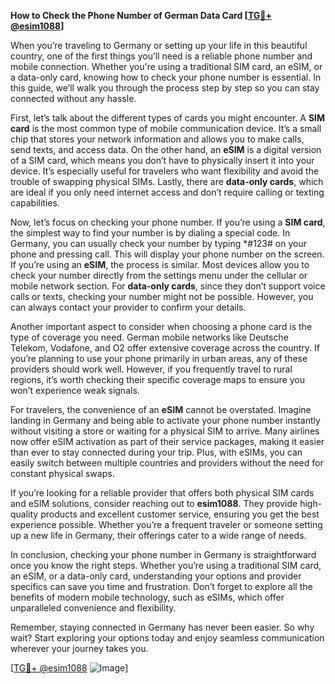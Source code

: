 **How to Check the Phone Number of German Data Card [[TG💪+ @esim1088](https://t.me/s/esim1088)]**

When you’re traveling to Germany or setting up your life in this beautiful country, one of the first things you’ll need is a reliable phone number and mobile connection. Whether you're using a traditional SIM card, an eSIM, or a data-only card, knowing how to check your phone number is essential. In this guide, we’ll walk you through the process step by step so you can stay connected without any hassle.

First, let’s talk about the different types of cards you might encounter. A **SIM card** is the most common type of mobile communication device. It’s a small chip that stores your network information and allows you to make calls, send texts, and access data. On the other hand, an **eSIM** is a digital version of a SIM card, which means you don’t have to physically insert it into your device. It’s especially useful for travelers who want flexibility and avoid the trouble of swapping physical SIMs. Lastly, there are **data-only cards**, which are ideal if you only need internet access and don’t require calling or texting capabilities.

Now, let’s focus on checking your phone number. If you’re using a **SIM card**, the simplest way to find your number is by dialing a special code. In Germany, you can usually check your number by typing *#123# on your phone and pressing call. This will display your phone number on the screen. If you’re using an **eSIM**, the process is similar. Most devices allow you to check your number directly from the settings menu under the cellular or mobile network section. For **data-only cards**, since they don’t support voice calls or texts, checking your number might not be possible. However, you can always contact your provider to confirm your details.

Another important aspect to consider when choosing a phone card is the type of coverage you need. German mobile networks like Deutsche Telekom, Vodafone, and O2 offer extensive coverage across the country. If you’re planning to use your phone primarily in urban areas, any of these providers should work well. However, if you frequently travel to rural regions, it’s worth checking their specific coverage maps to ensure you won’t experience weak signals.

For travelers, the convenience of an **eSIM** cannot be overstated. Imagine landing in Germany and being able to activate your phone number instantly without visiting a store or waiting for a physical SIM to arrive. Many airlines now offer eSIM activation as part of their service packages, making it easier than ever to stay connected during your trip. Plus, with eSIMs, you can easily switch between multiple countries and providers without the need for constant physical swaps.

If you’re looking for a reliable provider that offers both physical SIM cards and eSIM solutions, consider reaching out to **esim1088**. They provide high-quality products and excellent customer service, ensuring you get the best experience possible. Whether you’re a frequent traveler or someone setting up a new life in Germany, their offerings cater to a wide range of needs.

In conclusion, checking your phone number in Germany is straightforward once you know the right steps. Whether you’re using a traditional SIM card, an eSIM, or a data-only card, understanding your options and provider specifics can save you time and frustration. Don’t forget to explore all the benefits of modern mobile technology, such as eSIMs, which offer unparalleled convenience and flexibility.

Remember, staying connected in Germany has never been easier. So why wait? Start exploring your options today and enjoy seamless communication wherever your journey takes you.

[[TG💪+ @esim1088](https://t.me/s/esim1088) ![Image](https://i.postimg.cc/Y0z9fWf4/image.png)]